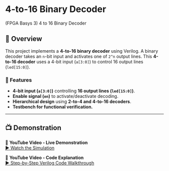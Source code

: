 # 4-to-16 Binary Decoder
(FPGA Basys 3) 4 to 16 Binary Decoder
## 📝 Overview
This project implements a **4-to-16 binary decoder** using Verilog. A binary decoder takes an `n`-bit input and activates one of `2^n` output lines. This **4-to-16 decoder** uses a 4-bit input (`a[3:0]`) to control 16 output lines (`led[15:0]`).

### **🔹 Features**
- **4-bit input (`a[3:0]`)** controlling **16 output lines (`led[15:0]`)**.
- **Enable signal (`en`)** to activate/deactivate decoding.
- **Hierarchical design** using **2-to-4 and 4-to-16 decoders**.
- **Testbench for functional verification.**

---

## **📺 Demonstration**
🔹 **YouTube Video - Live Demonstration**  
[▶ Watch the Simulation](=https://youtube.com/shorts/nVTNnknbESs?si=h9pHpikya8esInJw)  

🔹 **YouTube Video - Code Explanation**  
[▶ Step-by-Step Verilog Code Walkthrough](=https://youtu.be/ZcCT-lXGTdQ)  

